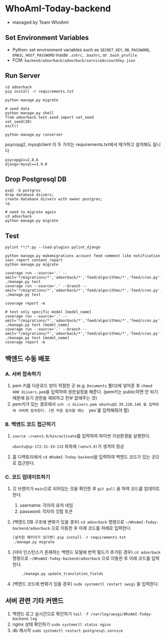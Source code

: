 # WhoAmI-Today-backend
- managed by Team WhoAmI

## Set Environment Variables
- Python: set environment variables such as `SECRET_KEY`, `DB_PASSWORD`, `EMAIL_HOST_PASSWORD` inside `.zshrc`, `.bashrc`, or `.bash_profile`
- FCM: `backend/adoorback/adoorback/serviceAccountKey.json`


## Run Server
```
cd adoorback
pip install -r requirements.txt

python manage.py migrate

# seed data
python manage.py shell
from adoorback.test.seed import set_seed
set_seed(20)
exit()

python manage.py runserver
```

psycopg2, mysqlclient
이 두 가지는 requirements.txt에서 제거하고 설치해도 됩니다
```
psycopg2==2.8.6
django-mysql==3.9.0
```


## Drop Postgresql DB
```
psql -U postgres
drop database diivers;
create database diivers with owner postgres;
\q

# need to migrate again
cd adoorback
python manage.py migrate
```

## Test

```
pylint **/*.py --load-plugins pylint_django

python manage.py makemigrations account feed comment like notification user_report content_report
python manage.py migrate

coverage run --source='.' --omit='*/migrations/*','adoorback/*','feed/algorithms/*','feed/cron.py','account/cron.py','locustfile.py','manage.py','*/wsgi.py','*/asgi.py','*/utils/*' ./manage.py test
coverage run --source='.' --branch --omit='*/migrations/*','adoorback/*','feed/algorithms/*','feed/cron.py','account/cron.py','locustfile.py','manage.py','*/wsgi.py','*/asgi.py','*/utils/*' ./manage.py test

coverage report -m

# test only specific model [model_name]
coverage run --source='.' --omit='*/migrations/*','adoorback/*','feed/algorithms/*','feed/cron.py','account/cron.py','locustfile.py','manage.py','*/wsgi.py','*/asgi.py','*/utils/*' ./manage.py test [model_name]
coverage run --source='.' --branch --omit='*/migrations/*','adoorback/*','feed/algorithms/*','feed/cron.py','account/cron.py','locustfile.py','manage.py','*/wsgi.py','*/asgi.py','*/utils/*' ./manage.py test [model_name]
coverage report -m
```

## 백엔드 수동 배포
### A. 서버 접속하기

1. pem 키를 다운로드 받아 적절한 곳 (e.g. `Documents` 폴더)에 넣어준 후 `chmod 400 diivers.pem`을 입력하여 권한설정을 해준다. (pem키는 public하면 안 되기 때문에 읽기 권한을 제외하고 전부 없애주는 것)    
2. pem키가 있는 경로에서 `ssh -i diivers.pem ubuntu@3.39.220.146 을 입력하여 서버에 접속한다. (맨 처음 접속할 때는  `yes`를 입력해줘야 함)

### B. 백엔드 코드 접근하기

1. `source ~/venv3.9/bin/activate`를 입력하여 파이썬 가상환경을 실행한다.
    
    `ubuntu@ip-172-31-19-133` 좌측에 `(venv3.9)`가 생겨야 정상
    
2. 홈 디렉토리에서 `cd WhoAmI-Today-backend`을 입력하여 백엔드 코드가 있는 곳으로 접근한다.

### C. 코드 업데이트하기

1. 깃 브랜치가 `main`으로 되어있는 것을 확인한 후 `git pull` 을 하여 코드를 업데이트한다.
    1. username: 각자의 유저 네임
    2. password: 각자의 깃헙 토큰
2. (백엔드 DB 구조에 변화가 있을 경우) `cd adoorback` 명령으로 `~/WhoAmI-Today-backend/adoorback` 으로 이동한 후 아래 코드를 차례로 입력한다.
    
    ```python
    (설치한 패키지가 있다면) pip install -r requirements.txt
    ./manage.py migrate
    ```
    
3. (이미 인스턴스가 존재하는 백엔드 모델에 번역 필드가 추가된 경우)   `cd adoorback` 명령으로 `~/WhoAmI-Today-backend/adoorback` 으로 이동한 후 아래 코드를 입력한다.
    
    ```bash
    	./manage.py update_translation_fields
    ```
    
4. (백엔드 코드에 변화가 있을 경우) `sudo systemctl restart uwsgi` 을 입력한다.

## 서버 관련 기타 커맨드

1. 백엔드 로그 실시간으로 확인하기 `tail -f /var/log/uwsgi/WhoAmI-Today-backend.log`
2. nginx 상태 확인하기 `sudo systemctl status nginx`
3. db 재시작 `sudo systemctl restart postgresql.service`
